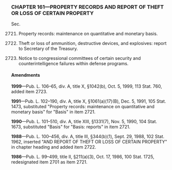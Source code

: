 ### **CHAPTER 161—PROPERTY RECORDS AND REPORT OF THEFT OR LOSS OF CERTAIN PROPERTY** ###

Sec.

2721. Property records: maintenance on quantitative and monetary basis.

2722. Theft or loss of ammunition, destructive devices, and explosives: report to Secretary of the Treasury.

2723. Notice to congressional committees of certain security and counterintelligence failures within defense programs.

#### Amendments ####

**1999**—Pub. L. 106–65, div. A, title X, §1042(b), Oct. 5, 1999, 113 Stat. 760, added item 2723.

**1991**—Pub. L. 102–190, div. A, title X, §1061(a)(17)(B), Dec. 5, 1991, 105 Stat. 1473, substituted "Property records: maintenance on quantitative and monetary basis" for "Basis" in item 2721.

**1990**—Pub. L. 101–510, div. A, title XIII, §1331(7), Nov. 5, 1990, 104 Stat. 1673, substituted "Basis" for "Basis: reports" in item 2721.

**1988**—Pub. L. 100–456, div. A, title III, §344(b)(1), Sept. 29, 1988, 102 Stat. 1962, inserted "AND REPORT OF THEFT OR LOSS OF CERTAIN PROPERTY" in chapter heading and added item 2722.

**1986**—Pub. L. 99–499, title II, §211(a)(3), Oct. 17, 1986, 100 Stat. 1725, redesignated item 2701 as item 2721.